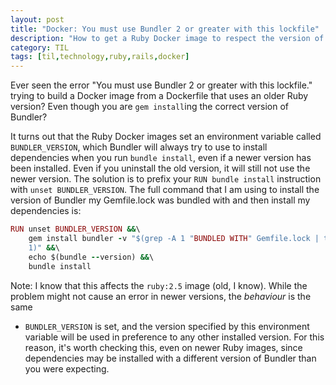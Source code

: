 ```yaml
---
layout: post
title: "Docker: You must use Bundler 2 or greater with this lockfile"
description: "How to get a Ruby Docker image to respect the version of Bundler being installed in a Dockerfile"
category: TIL
tags: [til,technology,ruby,rails,docker]
---
```


Ever seen the error "You must use Bundler 2 or greater with this lockfile."
trying to build a Docker image from a Dockerfile that uses an older Ruby
version? Even though you are `gem install`ing the correct version of Bundler?

It turns out that the  Ruby Docker images set an environment variable called
`BUNDLER_VERSION`, which Bundler will always try to use to install dependencies
when you run `bundle install`, even if a newer version has been installed. Even
if you uninstall the old version, it will still not use the newer version. The
solution is to prefix your `RUN bundle install` instruction with `unset
BUNDLER_VERSION`. The full command that I am using to install the version of
Bundler my Gemfile.lock was bundled with and then install my dependencies is:

``` ruby
RUN unset BUNDLER_VERSION &&\
    gem install bundler -v "$(grep -A 1 "BUNDLED WITH" Gemfile.lock | tail -n
    1)" &&\
    echo $(bundle --version) &&\
    bundle install
```

Note: I know that this affects the `ruby:2.5` image (old, I know). While the
problem might not cause an error in newer versions, the _behaviour_ is the same
- `BUNDLER_VERSION` is set, and the version specified by this environment
variable will be used in preference to any other installed version. For this
reason, it's worth checking this, even on newer Ruby images, since dependencies
may be installed with a different version of Bundler than you were expecting.
